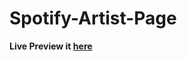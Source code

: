 # Spotify-Artist-Page

**Live Preview it [here](https://justaway1.github.io/Spotify-Artist-Page/)**
